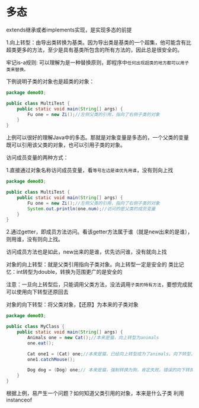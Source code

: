  # 多态
 
 extends继承或者implements实现，是实现多态的前提
 
 1.向上转型：由导出类转换为基类。因为导出类是基类的一个超集，他可能含有比超类更多的方法，至少是具有基类所包含的所有方法的，因此总是很安全的。

牢记is-a规则: 可以理解为是一种替换原则，即程序中`任何出现超类的地方都可以用子类来替换。`

下例说明子类的对象也是超类的对象：
```java
package demo03;

public class MultiTest {
    public static void main(String[] args) {
        Fu one = new Zi();//左侧父类的引用，指向了右侧子类的对象
    }
}
```
上例可以很好的理解Java中的多态。那就是对象变量是多态的，一个父类的变量既可以引用该父类的对象，也可以引用子类的对象。

访问成员变量的两种方式：

1.直接通过对象名称访问成员变量，看`等号左边是谁优先用谁`，没有则向上找

```java
package demo03;

public class MultiTest {
    public static void main(String[] args) {
        Fu one = new Zi();//左侧父类的引用，指向了右侧子类的对象
        System.out.println(one.num);//访问的是父类的成员变量
    }
}
```

2.通过getter，即成员方法访问。看该getter方法属于谁（就是new出来的是谁），则用谁，没有则向上找。

访问成员方法也是如此，new出来的是谁，优先访问谁，没有就向上找



对象的向上转型：就是父类引用指向子类对象。向上转型一定是安全的 类比记忆：int转型为double，转换为范围更广的是安全的

注意：一旦向上转型后，只能调用父类方法，没法调用`子类的特有方法`，要想完成就可以使用向下转型还原回去

对象的向下转型：将父类对象，【还原】为本来的子类对象

```java
package demo03;

public class MyClass {
    public static void main(String[] args) {
        Animals one = new Cat();//本来是猫，向上转型为animals
        one.eat();

        Cat one1 = (Cat) one;//本来是猫，已经向上转型成为了animals。向下转型，将本来的猫还原
        one1.catchMouse();

        Dog dog = (Dog) one;// 本来是猫，强制转换为狗，肯定失败。错误的向下转换
    }
}
```

根据上例，易产生一个问题？如何知道父类引用的对象，本来是什么子类  利用instanceof















